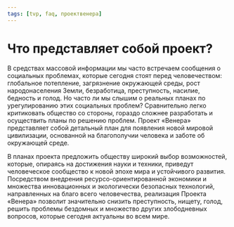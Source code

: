```yaml
---
tags: [tvp, faq, проектвенера]
---
```

# Что представляет собой проект?

В средствах массовой информации мы часто встречаем сообщения о социальных проблемах, которые сегодня стоят перед человечеством: глобальное потепление, загрязнение окружающей среды, рост народонаселения Земли, безработица, преступность, насилие, бедность и голод. Но часто ли мы слышим о реальных планах по урегулированию этих социальных проблем? Сравнительно легко критиковать общество со стороны, гораздо сложнее разработать и осуществить планы по решению проблем. Проект «Венера» представляет собой детальный план для появления новой мировой цивилизации, основанной на благополучии человека и заботе об окружающей среде.

В планах проекта предложить обществу широкий выбор возможностей, которые, опираясь на достижения науки и техники, приведут человеческое сообщество к новой эпохе мира и устойчивого развития. Посредством внедрения ресурсо-ориентированной экономики и множества инновационных и экологически безопасных технологий, направленных на благо всего человечества, реализация Проекта «Венера» позволит значительно снизить преступность, нищету, голод, решить проблемы бездомных и множество других злободневных вопросов, которые сегодня актуальны во всем мире.